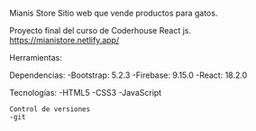 Mianis Store
Sitio web que vende productos para gatos.

Proyecto final del curso de Coderhouse React js.
https://mianistore.netlify.app/

Herramientas:

   Dependencias:
    -Bootstrap: 5.2.3
    -Firebase: 9.15.0
    -React: 18.2.0

   Tecnologías:
    -HTML5
    -CSS3
    -JavaScript

    Control de versiones
    -git